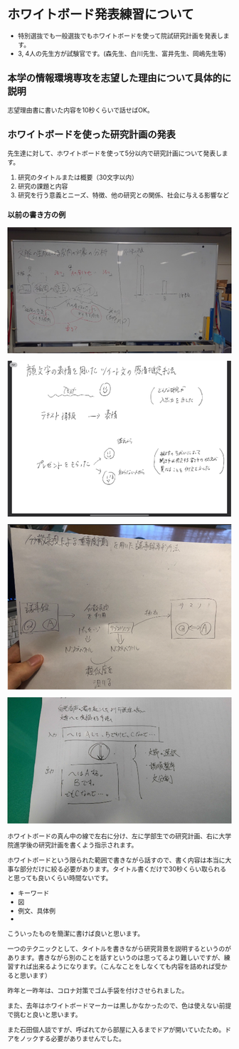 # ホワイトボード発表練習について

- 特別選抜でも一般選抜でもホワイトボードを使って院試研究計画を発表します。
- 3, 4人の先生方が試験官です。(森先生、白川先生、富井先生、岡嶋先生等)

## 本学の情報環境専攻を志望した理由について具体的に説明

志望理由書に書いた内容を10秒くらいで話せばOK。

## ホワイトボードを使った研究計画の発表

先生達に対して、ホワイトボードを使って5分以内で研究計画について発表します。

1. 研究のタイトルまたは概要（30文字以内）
2. 研究の課題と内容
3. 研究を行う意義とニーズ、特徴、他の研究との関係、社会に与える影響など

### 以前の書き方の例
 ![1](https://github.com/masakinho/mori_lab/blob/main/DSC_0008_3.JPG)

![2](https://github.com/masakinho/mori_lab/blob/main/%E3%82%B9%E3%82%AF%E3%83%AA%E3%83%BC%E3%83%B3%E3%82%B7%E3%83%A7%E3%83%83%E3%83%88%202022-06-28%20132013.png)

![3](https://github.com/masakinho/mori_lab/blob/main/%E3%82%B9%E3%82%AF%E3%83%AA%E3%83%BC%E3%83%B3%E3%82%B7%E3%83%A7%E3%83%83%E3%83%88%202022-06-28%20132039.png)

![4](https://github.com/masakinho/mori_lab/blob/main/%E3%82%B9%E3%82%AF%E3%83%AA%E3%83%BC%E3%83%B3%E3%82%B7%E3%83%A7%E3%83%83%E3%83%88%202022-06-28%20132108.png)

ホワイトボードの真ん中の線で左右に分け、左に学部生での研究計画、右に大学院進学後の研究計画を書くよう指示されます。

ホワイトボードという限られた範囲で書きながら話すので、書く内容は本当に大事な部分だけに絞る必要があります。タイトル書くだけで30秒くらい取られると思っても良いくらい時間ないです。

 - キーワード
 - 図
 - 例文、具体例
 - 
こういったものを簡潔に書けば良いと思います。

一つのテクニックとして、タイトルを書きながら研究背景を説明するというのがあります。書きながら別のことを話すというのは思ってるより難しいですが、練習すれば出来るようになります。（こんなことをしなくても内容を詰めれば受かると思います）

昨年と一昨年は、コロナ対策でゴム手袋を付けさせられました。

また、去年はホワイトボードマーカーは黒しかなかったので、色は使えない前提で挑むと良いと思います。

また石田個人談ですが、呼ばれてから部屋に入るまでドアが開いていたため。ドアをノックする必要がありませんでした。
